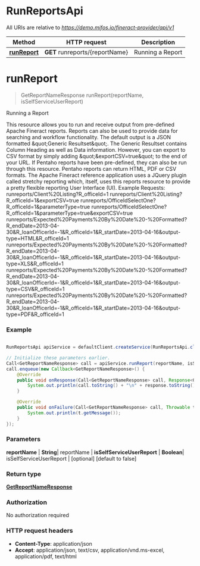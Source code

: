 # RunReportsApi

All URIs are relative to *https://demo.mifos.io/fineract-provider/api/v1*

Method | HTTP request | Description
------------- | ------------- | -------------
[**runReport**](RunReportsApi.md#runReport) | **GET** runreports/{reportName} | Running a Report


<a name="runReport"></a>
# **runReport**
> GetReportNameResponse runReport(reportName, isSelfServiceUserReport)

Running a Report

This resource allows you to run and receive output from pre-defined Apache Fineract reports.  Reports can also be used to provide data for searching and workflow functionality.  The default output is a JSON formatted \&quot;Generic Resultset\&quot;. The Generic Resultset contains Column Heading as well as Data information. However, you can export to CSV format by simply adding \&quot;&amp;exportCSV&#x3D;true\&quot; to the end of your URL.  If Pentaho reports have been pre-defined, they can also be run through this resource. Pentaho reports can return HTML, PDF or CSV formats.  The Apache Fineract reference application uses a JQuery plugin called stretchy reporting which, itself, uses this reports resource to provide a pretty flexible reporting User Interface (UI).    Example Requests:  runreports/Client%20Listing?R_officeId&#x3D;1   runreports/Client%20Listing?R_officeId&#x3D;1&amp;exportCSV&#x3D;true   runreports/OfficeIdSelectOne?R_officeId&#x3D;1&amp;parameterType&#x3D;true   runreports/OfficeIdSelectOne?R_officeId&#x3D;1&amp;parameterType&#x3D;true&amp;exportCSV&#x3D;true   runreports/Expected%20Payments%20By%20Date%20-%20Formatted?R_endDate&#x3D;2013-04-30&amp;R_loanOfficerId&#x3D;-1&amp;R_officeId&#x3D;1&amp;R_startDate&#x3D;2013-04-16&amp;output-type&#x3D;HTML&amp;R_officeId&#x3D;1   runreports/Expected%20Payments%20By%20Date%20-%20Formatted?R_endDate&#x3D;2013-04-30&amp;R_loanOfficerId&#x3D;-1&amp;R_officeId&#x3D;1&amp;R_startDate&#x3D;2013-04-16&amp;output-type&#x3D;XLS&amp;R_officeId&#x3D;1   runreports/Expected%20Payments%20By%20Date%20-%20Formatted?R_endDate&#x3D;2013-04-30&amp;R_loanOfficerId&#x3D;-1&amp;R_officeId&#x3D;1&amp;R_startDate&#x3D;2013-04-16&amp;output-type&#x3D;CSV&amp;R_officeId&#x3D;1   runreports/Expected%20Payments%20By%20Date%20-%20Formatted?R_endDate&#x3D;2013-04-30&amp;R_loanOfficerId&#x3D;-1&amp;R_officeId&#x3D;1&amp;R_startDate&#x3D;2013-04-16&amp;output-type&#x3D;PDF&amp;R_officeId&#x3D;1

### Example
```java

RunReportsApi apiService = defaultClient.createService(RunReportsApi.class);

// Initialize these parameters earlier.
Call<GetReportNameResponse> call = apiService.runReport(reportName, isSelfServiceUserReport);
call.enqueue(new Callback<GetReportNameResponse>() {
    @Override
    public void onResponse(Call<GetReportNameResponse> call, Response<GetReportNameResponse> response) {
        System.out.println(call.toString() + "\n" + response.toString());
    }

    @Override
    public void onFailure(Call<GetReportNameResponse> call, Throwable t) {
        System.out.println(t.getMessage());
    }
});

```

### Parameters

 **reportName** | **String**| reportName |
 **isSelfServiceUserReport** | **Boolean**| isSelfServiceUserReport | [optional] [default to false]

### Return type

[**GetReportNameResponse**](GetReportNameResponse.md)

### Authorization

No authorization required

### HTTP request headers

 - **Content-Type**: application/json
 - **Accept**: application/json, text/csv, application/vnd.ms-excel, application/pdf, text/html


